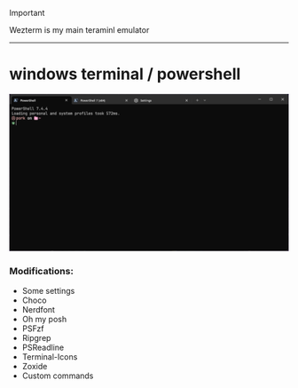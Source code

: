 > [!IMPORTANT]
> Wezterm is my main teraminl emulator

---

# windows terminal / powershell

![](preview.png)

### Modifications:
- Some settings
- Choco
- Nerdfont
- Oh my posh
- PSFzf
- Ripgrep
- PSReadline
- Terminal-Icons
- Zoxide
- Custom commands

